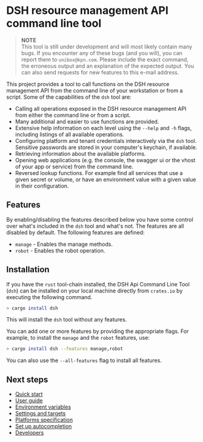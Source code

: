 # DSH resource management API command line tool

> **NOTE**  
> This tool is still under development and will most likely contain many bugs.
> If you encounter any of these bugs (and you will), you can report them to `unibox@kpn.com`.
> Please include the exact command, the erroneous output and an explanation of the expected output.
> You can also send requests for new features to this e-mail address.

This project provides a tool to call functions on the DSH resource management API from the
command line of your workstation or from a script.
Some of the capabilities of the `dsh` tool are:

* Calling all operations exposed in the DSH resource management API
  from either the command line or from a script.
* Many additional and easier to use functions are provided.
* Extensive help information on each level using the `--help` and `-h` flags,
  including listings of all available operations.
* Configuring platform and tenant credentials interactively via the `dsh` tool.
  Sensitive passwords are stored in your computer's keychain, if available.
* Retrieving information about the available platforms.
* Opening web applications (e.g. the console, the swagger ui or the vhost of your app or service)
  from the command line.
* Reversed lookup functions. For example find all services that use a given secret or volume,
  or have an environment value with a given value in their configuration.

## Features

By enabling/disabling the features described below you have some control over what's included
in the `dsh` tool and what's not. The features are all disabled by default.
The following features are defined:

* `manage` - Enables the manage methods.
* `robot` - Enables the robot operation.

## Installation

If you have the `rust` tool-chain installed, the DSH Api Command Line Tool (`dsh`) can be
installed on your local machine directly from `crates.io` by executing the following command.

```bash
> cargo install dsh
```

This will install the `dsh` tool without any features.

You can add one or more features by providing the appropriate flags.
For example, to install the `manage` and the `robot` features, use:

```bash
> cargo install dsh --features manage,robot
```

You can also use the `--all-features` flag to install all features.

## Next steps

* [Quick start](quick_start.md)
* [User guide](user_guide.md)
* [Environment variables](environment_variables.md)
* [Settings and targets](settings_targets.md)
* [Platforms specification](platforms-specification.md)
* [Set up autocompletion](autocompletion.md)
* [Developers](developers.md)

